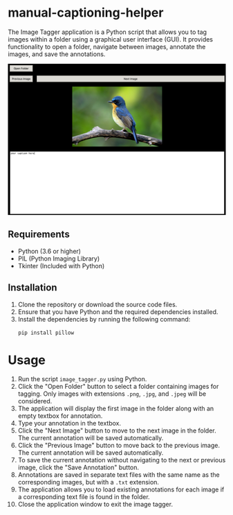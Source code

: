 # manual-captioning-helper
The Image Tagger application is a Python script that allows you to tag images within a folder using a graphical user interface (GUI). It provides functionality to open a folder, navigate between images, annotate the images, and save the annotations.

![Screenshot](Screenshot.png)

## Requirements

- Python (3.6 or higher)
- PIL (Python Imaging Library)
- Tkinter (Included with Python)

## Installation

1. Clone the repository or download the source code files.
2. Ensure that you have Python and the required dependencies installed.
3. Install the dependencies by running the following command:
   ```shell
   pip install pillow
   
# Usage

1. Run the script `image_tagger.py` using Python.
2. Click the "Open Folder" button to select a folder containing images for tagging. Only images with extensions `.png`, `.jpg`, and `.jpeg` will be considered.
3. The application will display the first image in the folder along with an empty textbox for annotation.
4. Type your annotation in the textbox.
5. Click the "Next Image" button to move to the next image in the folder. The current annotation will be saved automatically.
6. Click the "Previous Image" button to move back to the previous image. The current annotation will be saved automatically.
7. To save the current annotation without navigating to the next or previous image, click the "Save Annotation" button.
8. Annotations are saved in separate text files with the same name as the corresponding images, but with a `.txt` extension.
9. The application allows you to load existing annotations for each image if a corresponding text file is found in the folder.
10. Close the application window to exit the image tagger.
